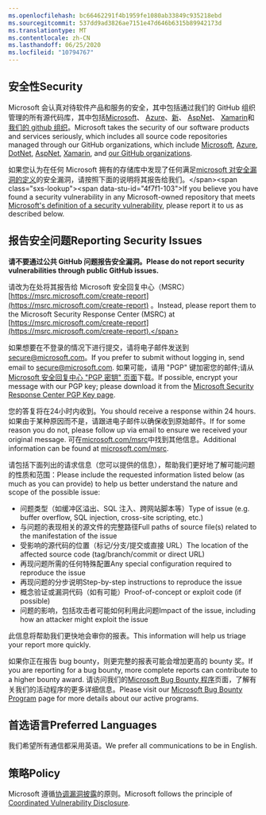 ```yaml
---
ms.openlocfilehash: bc66462291f4b1959fe1080ab33849c935218ebd
ms.sourcegitcommit: 537dd9ad3826ae7151e47d646b6315b89942173d
ms.translationtype: MT
ms.contentlocale: zh-CN
ms.lasthandoff: 06/25/2020
ms.locfileid: "10794767"
---
```

<!-- BEGIN MICROSOFT SECURITY.MD V0.0.5 BLOCK -->

## <span data-ttu-id="4f7f1-101">安全性</span><span class="sxs-lookup"><span data-stu-id="4f7f1-101">Security</span></span>

<span data-ttu-id="4f7f1-102">Microsoft 会认真对待软件产品和服务的安全，其中包括通过我们的 GitHub 组织管理的所有源代码库，其中包括[Microsoft](https://github.com/Microsoft)、 [Azure](https://github.com/Azure)、[新](https://github.com/dotnet)、 [AspNet](https://github.com/aspnet)、 [Xamarin](https://github.com/xamarin)和[我们的 github 组织](https://opensource.microsoft.com/)。</span><span class="sxs-lookup"><span data-stu-id="4f7f1-102">Microsoft takes the security of our software products and services seriously, which includes all source code repositories managed through our GitHub organizations, which include [Microsoft](https://github.com/Microsoft), [Azure](https://github.com/Azure), [DotNet](https://github.com/dotnet), [AspNet](https://github.com/aspnet), [Xamarin](https://github.com/xamarin), and [our GitHub organizations](https://opensource.microsoft.com/).</span></span>

<span data-ttu-id="4f7f1-103">如果您认为在任何 Microsoft 拥有的存储库中发现了任何满足[microsoft 对安全漏洞的定义](https://docs.microsoft.com/en-us/previous-versions/tn-archive/cc751383(v=technet.10))的安全漏洞，请按照下面的说明将其报告给我们。</span><span class="sxs-lookup"><span data-stu-id="4f7f1-103">If you believe you have found a security vulnerability in any Microsoft-owned repository that meets [Microsoft's definition of a security vulnerability](https://docs.microsoft.com/en-us/previous-versions/tn-archive/cc751383(v=technet.10)), please report it to us as described below.</span></span>

## <span data-ttu-id="4f7f1-104">报告安全问题</span><span class="sxs-lookup"><span data-stu-id="4f7f1-104">Reporting Security Issues</span></span>

**<span data-ttu-id="4f7f1-105">请不要通过公共 GitHub 问题报告安全漏洞。</span><span class="sxs-lookup"><span data-stu-id="4f7f1-105">Please do not report security vulnerabilities through public GitHub issues.</span></span>**

<span data-ttu-id="4f7f1-106">请改为在处将其报告给 Microsoft 安全回复中心（MSRC） [https://msrc.microsoft.com/create-report](https://msrc.microsoft.com/create-report) 。</span><span class="sxs-lookup"><span data-stu-id="4f7f1-106">Instead, please report them to the Microsoft Security Response Center (MSRC) at [https://msrc.microsoft.com/create-report](https://msrc.microsoft.com/create-report).</span></span>

<span data-ttu-id="4f7f1-107">如果想要在不登录的情况下进行提交，请将电子邮件发送到[secure@microsoft.com](mailto:secure@microsoft.com)。</span><span class="sxs-lookup"><span data-stu-id="4f7f1-107">If you prefer to submit without logging in, send email to [secure@microsoft.com](mailto:secure@microsoft.com).</span></span>  <span data-ttu-id="4f7f1-108">如果可能，请用 "PGP" 键加密您的邮件;请从[Microsoft 安全回复中心 "PGP 密钥" 页面](https://www.microsoft.com/en-us/msrc/pgp-key-msrc)下载。</span><span class="sxs-lookup"><span data-stu-id="4f7f1-108">If possible, encrypt your message with our PGP key; please download it from the [Microsoft Security Response Center PGP Key page](https://www.microsoft.com/en-us/msrc/pgp-key-msrc).</span></span>

<span data-ttu-id="4f7f1-109">您的答复将在24小时内收到。</span><span class="sxs-lookup"><span data-stu-id="4f7f1-109">You should receive a response within 24 hours.</span></span> <span data-ttu-id="4f7f1-110">如果由于某种原因而不是，请跟进电子邮件以确保收到原始邮件。</span><span class="sxs-lookup"><span data-stu-id="4f7f1-110">If for some reason you do not, please follow up via email to ensure we received your original message.</span></span> <span data-ttu-id="4f7f1-111">可在[microsoft.com/msrc](https://www.microsoft.com/msrc)中找到其他信息。</span><span class="sxs-lookup"><span data-stu-id="4f7f1-111">Additional information can be found at [microsoft.com/msrc](https://www.microsoft.com/msrc).</span></span> 

<span data-ttu-id="4f7f1-112">请包括下面列出的请求信息（您可以提供的信息），帮助我们更好地了解可能问题的性质和范围：</span><span class="sxs-lookup"><span data-stu-id="4f7f1-112">Please include the requested information listed below (as much as you can provide) to help us better understand the nature and scope of the possible issue:</span></span>

  * <span data-ttu-id="4f7f1-113">问题类型（如缓冲区溢出、SQL 注入、跨网站脚本等）</span><span class="sxs-lookup"><span data-stu-id="4f7f1-113">Type of issue (e.g. buffer overflow, SQL injection, cross-site scripting, etc.)</span></span>
  * <span data-ttu-id="4f7f1-114">与问题的表现相关的源文件的完整路径</span><span class="sxs-lookup"><span data-stu-id="4f7f1-114">Full paths of source file(s) related to the manifestation of the issue</span></span>
  * <span data-ttu-id="4f7f1-115">受影响的源代码的位置（标记/分支/提交或直接 URL）</span><span class="sxs-lookup"><span data-stu-id="4f7f1-115">The location of the affected source code (tag/branch/commit or direct URL)</span></span>
  * <span data-ttu-id="4f7f1-116">再现问题所需的任何特殊配置</span><span class="sxs-lookup"><span data-stu-id="4f7f1-116">Any special configuration required to reproduce the issue</span></span>
  * <span data-ttu-id="4f7f1-117">再现问题的分步说明</span><span class="sxs-lookup"><span data-stu-id="4f7f1-117">Step-by-step instructions to reproduce the issue</span></span>
  * <span data-ttu-id="4f7f1-118">概念验证或漏洞代码（如有可能）</span><span class="sxs-lookup"><span data-stu-id="4f7f1-118">Proof-of-concept or exploit code (if possible)</span></span>
  * <span data-ttu-id="4f7f1-119">问题的影响，包括攻击者可能如何利用此问题</span><span class="sxs-lookup"><span data-stu-id="4f7f1-119">Impact of the issue, including how an attacker might exploit the issue</span></span>

<span data-ttu-id="4f7f1-120">此信息将帮助我们更快地会审你的报表。</span><span class="sxs-lookup"><span data-stu-id="4f7f1-120">This information will help us triage your report more quickly.</span></span>

<span data-ttu-id="4f7f1-121">如果你正在报告 bug bounty，则更完整的报表可能会增加更高的 bounty 奖。</span><span class="sxs-lookup"><span data-stu-id="4f7f1-121">If you are reporting for a bug bounty, more complete reports can contribute to a higher bounty award.</span></span> <span data-ttu-id="4f7f1-122">请访问我们的[Microsoft Bug Bounty 程序](https://microsoft.com/msrc/bounty)页面，了解有关我们的活动程序的更多详细信息。</span><span class="sxs-lookup"><span data-stu-id="4f7f1-122">Please visit our [Microsoft Bug Bounty Program](https://microsoft.com/msrc/bounty) page for more details about our active programs.</span></span>

## <span data-ttu-id="4f7f1-123">首选语言</span><span class="sxs-lookup"><span data-stu-id="4f7f1-123">Preferred Languages</span></span>

<span data-ttu-id="4f7f1-124">我们希望所有通信都采用英语。</span><span class="sxs-lookup"><span data-stu-id="4f7f1-124">We prefer all communications to be in English.</span></span>

## <span data-ttu-id="4f7f1-125">策略</span><span class="sxs-lookup"><span data-stu-id="4f7f1-125">Policy</span></span>

<span data-ttu-id="4f7f1-126">Microsoft 遵循[协调漏洞披露](https://www.microsoft.com/en-us/msrc/cvd)的原则。</span><span class="sxs-lookup"><span data-stu-id="4f7f1-126">Microsoft follows the principle of [Coordinated Vulnerability Disclosure](https://www.microsoft.com/en-us/msrc/cvd).</span></span>

<!-- END MICROSOFT SECURITY.MD BLOCK -->